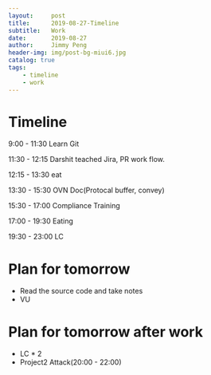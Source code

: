 ```yaml
---
layout:     post
title:      2019-08-27-Timeline
subtitle:   Work
date:       2019-08-27
author:     Jimmy Peng
header-img: img/post-bg-miui6.jpg
catalog: true
tags:
    - timeline
    - work
---
```


# Timeline

9:00 - 11:30 Learn Git

11:30 - 12:15 Darshit teached Jira, PR work flow.

12:15 - 13:30 eat

13:30 - 15:30 OVN Doc(Protocal buffer, convey)

15:30 - 17:00 Compliance Training

17:00 - 19:30 Eating

19:30 - 23:00 LC


# Plan for tomorrow
- Read the source code and take notes
- VU

# Plan for tomorrow after work
- LC * 2
- Project2 Attack(20:00 - 22:00)
